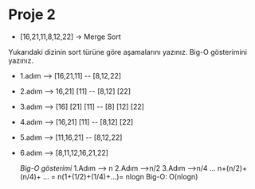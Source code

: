 # Proje 2

- [16,21,11,8,12,22] -> Merge Sort

Yukarıdaki dizinin sort türüne göre aşamalarını yazınız.
Big-O gösterimini yazınız.


- 1.adım --> [16,21,11] -- [8,12,22]
- 2.adım --> 16,21] [11] -- [8,12] [22]
- 3.adım --> [16] [21] [11] -- [8] [12] [22]
- 4.adım --> [16,21] [11] -- [8,12] [22]
- 5.adım --> [11,16,21] -- [8,12,22]
- 6.adım --> [8,11,12,16,21,22]

  *Big-O gösterimi*
  1.Adım --> n
  2.Adım -->n/2
  3.Adım -->n/4
  ...
  n+(n/2)+(n/4)+ ... = n(1+(1/2)+(1/4)+...)= nlogn
  Big-O: O(nlogn)
